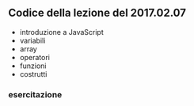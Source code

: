 ## Codice della lezione del 2017.02.07

- introduzione a JavaScript
- variabili
- array
- operatori
- funzioni
- costrutti

### esercitazione
